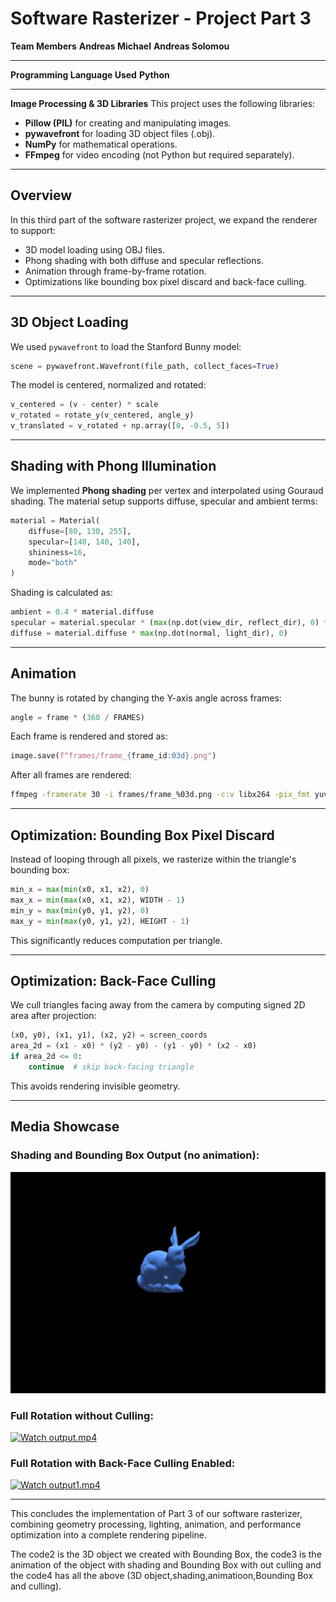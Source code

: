 # **Software Rasterizer - Project Part 3**

**Team Members**
**Andreas Michael**
**Andreas Solomou**

---

**Programming Language Used**
**Python**

---

**Image Processing & 3D Libraries**
This project uses the following libraries:

* **Pillow (PIL)** for creating and manipulating images.
* **pywavefront** for loading 3D object files (.obj).
* **NumPy** for mathematical operations.
* **FFmpeg** for video encoding (not Python but required separately).

---

## **Overview**

In this third part of the software rasterizer project, we expand the renderer to support:

* 3D model loading using OBJ files.
* Phong shading with both diffuse and specular reflections.
* Animation through frame-by-frame rotation.
* Optimizations like bounding box pixel discard and back-face culling.

---

## **3D Object Loading**

We used `pywavefront` to load the Stanford Bunny model:

```python
scene = pywavefront.Wavefront(file_path, collect_faces=True)
```

The model is centered, normalized and rotated:

```python
v_centered = (v - center) * scale
v_rotated = rotate_y(v_centered, angle_y)
v_translated = v_rotated + np.array([0, -0.5, 5])
```

---

## **Shading with Phong Illumination**

We implemented **Phong shading** per vertex and interpolated using Gouraud shading. The material setup supports diffuse, specular and ambient terms:

```python
material = Material(
    diffuse=[80, 130, 255],
    specular=[140, 140, 140],
    shininess=16,
    mode="both"
)
```

Shading is calculated as:

```python
ambient = 0.4 * material.diffuse
specular = material.specular * (max(np.dot(view_dir, reflect_dir), 0) ** material.shininess)
diffuse = material.diffuse * max(np.dot(normal, light_dir), 0)
```

---

## **Animation**

The bunny is rotated by changing the Y-axis angle across frames:

```python
angle = frame * (360 / FRAMES)
```

Each frame is rendered and stored as:

```python
image.save(f"frames/frame_{frame_id:03d}.png")
```

After all frames are rendered:

```bash
ffmpeg -framerate 30 -i frames/frame_%03d.png -c:v libx264 -pix_fmt yuv420p output.mp4
```

---

## **Optimization: Bounding Box Pixel Discard**

Instead of looping through all pixels, we rasterize within the triangle's bounding box:

```python
min_x = max(min(x0, x1, x2), 0)
max_x = min(max(x0, x1, x2), WIDTH - 1)
min_y = max(min(y0, y1, y2), 0)
max_y = min(max(y0, y1, y2), HEIGHT - 1)
```

This significantly reduces computation per triangle.

---

## **Optimization: Back-Face Culling**

We cull triangles facing away from the camera by computing signed 2D area after projection:

```python
(x0, y0), (x1, y1), (x2, y2) = screen_coords
area_2d = (x1 - x0) * (y2 - y0) - (y1 - y0) * (x2 - x0)
if area_2d <= 0:
    continue  # skip back-facing triangle
```

This avoids rendering invisible geometry.

---

## **Media Showcase**

### **Shading and Bounding Box Output (no animation):**

![Render with shading and bounding box](render_bunny_smooth.png)

### **Full Rotation without Culling:**

[![Watch output.mp4](https://img.youtube.com/vi/none/0.jpg)](output.mp4)

### **Full Rotation with Back-Face Culling Enabled:**

[![Watch output1.mp4](https://img.youtube.com/vi/none/0.jpg)](output1.mp4)

---

This concludes the implementation of Part 3 of our software rasterizer, combining geometry processing, lighting, animation, and performance optimization into a complete rendering pipeline.


The code2 is the 3D object we created with Bounding Box, the code3 is the animation of the object with shading and Bounding Box with out culling and the code4 has all the above (3D object,shading,animatioon,Bounding Box and culling).
